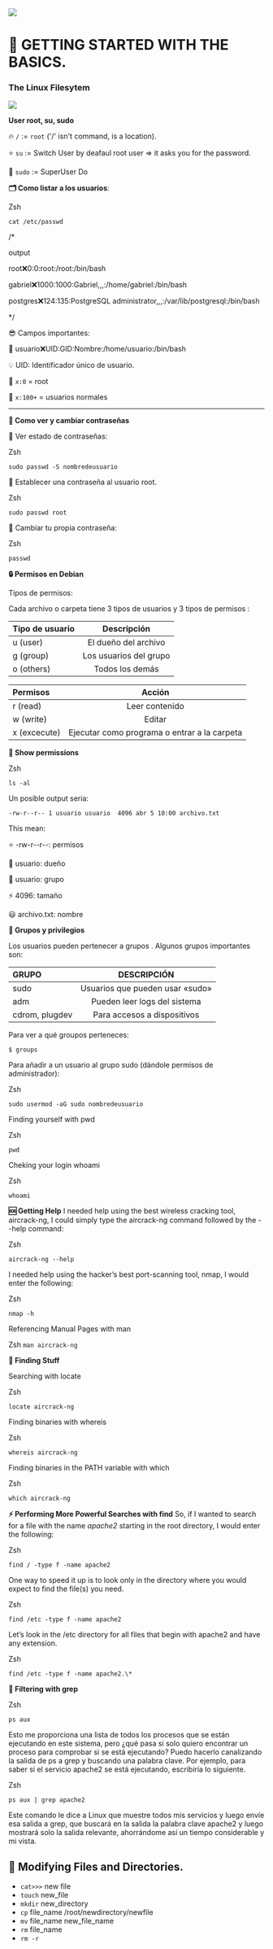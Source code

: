 ![](https://raw.githubusercontent.com/cassandra-sudo/set-up-kali/main/image/cover.png)

# 🥁 GETTING STARTED WITH THE BASICS.

### The Linux Filesytem

![](https://raw.githubusercontent.com/cassandra-sudo/set-up-kali/main/image/filesystem.png)

**User root, su, sudo**

🔥 <code>/</code> := <code>root</code> ('/' isn't command, is a location).

⭐ <code>su</code> := Switch User by deafaul root user => it asks you for the password.

🔴 <code>sudo</code> := SuperUser Do

**🗂️ Como listar a los usuarios**:

Zsh
```
cat /etc/passwd
```
/*

output

root:x:0:0:root:/root:/bin/bash

gabriel:x:1000:1000:Gabriel,,,:/home/gabriel:/bin/bash

postgres:x:124:135:PostgreSQL administrator,,,:/var/lib/postgresql:/bin/bash

*/

😎 Campos importantes:

🚀 usuario:x:UID:GID:Nombre:/home/usuario:/bin/bash

💡 UID: Identificador único de usuario.

📌 <code>x:0</code> = root
 
📍 <code>x:100+</code> = usuarios normales

***
**📜 Como ver y cambiar contraseñas**

📐 Ver estado de contraseñas:

Zsh
```
sudo passwd -S nombredeusuario
```

📐 Establecer una contraseña al usuario root.

Zsh
```
sudo passwd root
```

 📐 Cambiar tu propia contraseña:
 
Zsh
```
passwd
```

**🔒 Permisos en Debian**

Tipos de permisos:

Cada archivo o carpeta tiene 3 tipos de usuarios  y 3 tipos de permisos :

| Tipo de usuario | Descripción |
|:----------|:--------:|
| u (user) | El dueño del archivo |
| g (group) | Los usuarios del grupo |
| o (others) | Todos los demás |


| Permisos | Acción |
|:----------|:--------:|
| r (read) | Leer contenido |
| w (write) | Editar |
| x (excecute) | Ejecutar como programa o entrar a la carpeta |

        
**👀 Show permissions**

Zsh
```
ls -al
```

Un posible output seria:

```
-rw-r--r-- 1 usuario usuario  4096 abr 5 10:00 archivo.txt
```

This mean:

⭐ -rw-r--r--: permisos

💫 usuario: dueño

💼 usuario: grupo

⚡ 4096: tamaño

😃 archivo.txt: nombre

**📌 Grupos y privilegios**

Los usuarios pueden pertenecer a grupos . Algunos grupos importantes son:

| GRUPO | DESCRIPCIÓN |
|:----------|:--------:|
| sudo | Usuarios que pueden usar «sudo» |
| adm | Pueden leer logs del sistema |
| cdrom, plugdev | Para accesos a dispositivos |


Para ver a qué groupos perteneces:

<code>$ groups</code>

Para añadir a un usuario al grupo sudo (dándole permisos de administrador):

Zsh

<code>sudo usermod -aG sudo nombredeusuario</code>

Finding yourself with pwd

Zsh

<code>pwd</code>

Cheking your login whoami

Zsh

<code>whoami</code>

**🆘 Getting Help**
I needed help using the best wireless cracking tool, aircrack-ng, I could simply type the aircrack-ng command followed by the --help command:

Zsh
```
aircrack-ng --help
```

I needed help using the hacker’s best port-scanning tool, nmap, I would enter the following:

Zsh
```
nmap -h
```

Referencing Manual Pages with man

Zsh
<code>man aircrack-ng</code>

**🍨 Finding Stuff**

Searching with locate

Zsh
```
locate aircrack-ng
```

Finding binaries with whereis

Zsh
```
whereis aircrack-ng
```

Finding binaries in the PATH variable with which

Zsh
```
which aircrack-ng
```

**⚡ Performing More Powerful Searches with find**
So, if I wanted to search for a file with the name _apache2_ starting in the root directory, I would enter the following:

Zsh
```
find / -type f -name apache2
```

One way to speed it up is to look only in the directory where you would expect to find the file(s) you need. 

Zsh
```
find /etc -type f -name apache2
```

Let’s look in the /etc directory for all files that begin with apache2 and
have any extension. 

Zsh
```
find /etc -type f -name apache2.\*
```

**💊 Filtering with grep**

Zsh
```
ps aux
```

Esto me proporciona una lista de todos los procesos que se están ejecutando en este sistema, pero ¿qué pasa si solo quiero encontrar un proceso para comprobar si se está ejecutando?
Puedo hacerlo canalizando la salida de ps a grep y buscando una palabra clave. Por ejemplo, para saber si el servicio apache2 se está ejecutando, escribiría lo siguiente.

Zsh
```
ps aux | grep apache2
```

Este comando le dice a Linux que muestre todos mis servicios y luego envíe esa salida a grep, que buscará en la salida la palabra clave apache2 y luego mostrará solo la salida relevante, ahorrándome así un tiempo considerable y mi vista.

## 🧩 Modifying Files and Directories.

- <code>cat</code><code>></code><code>>></code> new file
- <code>touch</code> new_file
- <code>mkdir</code> new_directory
- <code>cp</code> file_name /root/newdirectory/newfile
- <code>mv</code> file_name new_file_name
- <code>rm</code> file_name
- <code>rm -r</code>

